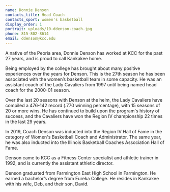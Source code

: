 ```yaml
---
name: Donnie Denson
contacts_title: Head Coach
contacts_sport: women's basketball
display_order: 1
portrait: uploads/10-ddenson-coach.jpg
phone: 815‑802‑8614
email: ddenson@kcc.edu
---
```


A native of the Peoria area, Donnie Denson has worked at KCC for the past 27 years, and is proud to call Kankakee home.

Being employed by the college has brought about many positive experiences over the years for Denson. This is the 27th season he has been associated with the women’s basketball team in some capacity. He was an assistant coach of the Lady Cavaliers from 1997 until being named head coach for the 2000-01 season.

Over the last 20 seasons with Denson at the helm, the Lady Cavaliers have compiled a 476-142 record (.770 winning percentage), with 15 seasons of 20 or more wins. He has continued to build upon the program's history of success, and the Cavaliers have won the Region IV championship 22 times in the last 29 years.

In 2019, Coach Denson was inducted into the Region IV Hall of Fame in the category of Women's Basketball Coach and Administrator. The same year, he was also inducted into the Illinois Basketball Coaches Association Hall of Fame.

Denson came to KCC as a Fitness Center specialist and athletic trainer in 1992, and is currently the assistant athletic director.

Denson graduated from Farmington East High School in Farmington. He earned a bachelor’s degree from Eureka College. He resides in Kankakee with his wife, Deb, and their son, David.